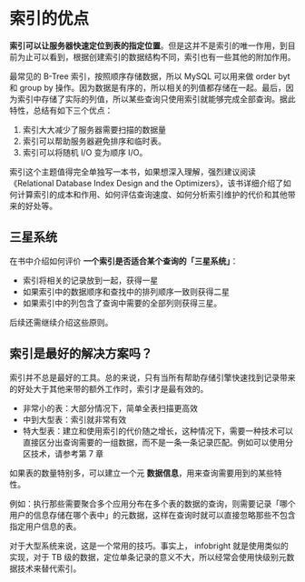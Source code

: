 # 索引的优点

**索引可以让服务器快速定位到表的指定位置**。但是这并不是索引的唯一作用，到目前为止可以看到，根据创建索引的数据结构不同，索引也有一些其他的附加作用。

最常见的 B-Tree 索引，按照顺序存储数据，所以 MySQL 可以用来做 order byt 和 group by 操作。因为数据是有序的，所以相关的列值都存储在一起。最后，因为索引中存储了实际的列值，所以某些查询只使用索引就能够完成全部查询。据此特性，总结有如下三个优点：

1. 索引大大减少了服务器需要扫描的数据量
2. 索引可以帮助服务器避免排序和临时表。
3. 索引可以将随机 I/O 变为顺序 I/O。

索引这个主题值得完全单独写一本书，如果想深入理解，强烈建议阅读 《Relational Database Index Design and the Optimizers》，该书详细介绍了如何计算索引的成本和作用、如何评估查询速度、如何分析索引维护的代价和其他带来的好处等。

## 三星系统

在书中介绍如何评价 **一个索引是否适合某个查询的「三星系统」**：

- 索引将相关的记录放到一起，获得一星
- 如果索引中的数据顺序和查找中的排列顺序一致则获得二星
- 如果索引中的列包含了查询中需要的全部列则获得三星。

后续还需继续介绍这些原则。

## 索引是最好的解决方案吗？

索引并不总是最好的工具。总的来说，只有当所有帮助存储引擎快速找到记录带来的好处大于其他来带的额外工作时，索引才是最有效的。

- 非常小的表：大部分情况下，简单全表扫描更高效
- 中到大型表：索引就非常有效
- 特大型表：建立和使用索引的代价随之增长，这种情况下，需要一种技术可以直接区分出查询需要的一组数据，而不是一条一条记录匹配。例如可以使用分区技术，请参考第 7 章

如果表的数量特别多，可以建立一个元 **数据信息**，用来查询需要用到的某些特性。

例如：执行那些需要聚合多个应用分布在多个表的数据的查询，则需要记录「哪个用户的信息存储在哪个表中」的元数据，这样在查询时就可以直接忽略那些不包含指定用户信息的表。

对于大型系统来说，这是一个常用的技巧。事实上， infobright 就是使用类似的实现，对于 TB 级的数据，定位单条记录的意义不大，所以经常会使用快级别元数据技术来替代索引。
